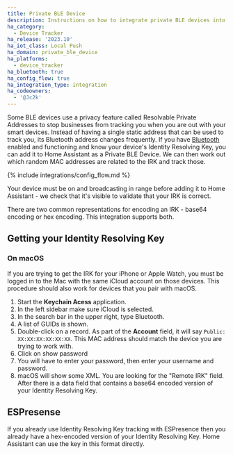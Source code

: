```yaml
---
title: Private BLE Device
description: Instructions on how to integrate private BLE devices into Home Assistant.
ha_category:
  - Device Tracker
ha_release: '2023.10'
ha_iot_class: Local Push
ha_domain: private_ble_device
ha_platforms:
  - device_tracker
ha_bluetooth: true
ha_config_flow: true
ha_integration_type: integration
ha_codeowners:
  - '@Jc2k'
---
```


Some BLE devices use a privacy feature called Resolvable Private Addresses to stop businesses from tracking you when you are out with your smart devices. Instead of having a single static address that can be used to track you, its Bluetooth address changes frequently. If you have [Bluetooth](/integrations/bluetooth) enabled and functioning and know your device's Identity Resolving Key, you can add it to Home Assistant as a Private BLE Device. We can then work out which random MAC addresses are related to the IRK and track those.

{% include integrations/config_flow.md %}

Your device must be on and broadcasting in range before adding it to Home Assistant - we check that it's visible to validate that your IRK is correct.

There are two common representations for encoding an IRK - base64 encoding or hex encoding. This integration supports both.

## Getting your Identity Resolving Key

### On macOS

If you are trying to get the IRK for your iPhone or Apple Watch, you must be logged in to the Mac with the same iCloud account on those devices. This procedure should also work for devices that you pair with macOS.

1. Start the **Keychain Acess** application.
2. In the left sidebar make sure iCloud is selected.
3. In the search bar in the upper right, type Bluetooth.
4. A list of GUIDs is shown.
5. Double-click on a record. As part of the **Account** field, it will say `Public: XX:XX:XX:XX:XX:XX`. This MAC address should match the device you are trying to work with.
6. Click on show password
7. You will have to enter your password, then enter your username and password.
8. macOS will show some XML. You are looking for the "Remote IRK" field. After there is a data field that contains a base64 encoded version of your Identity Resolving Key.

## ESPresense

If you already use Identity Resolving Key tracking with ESPresence then you already have a hex-encoded version of your Identity Resolving Key. Home Assistant can use the key in this format directly.

